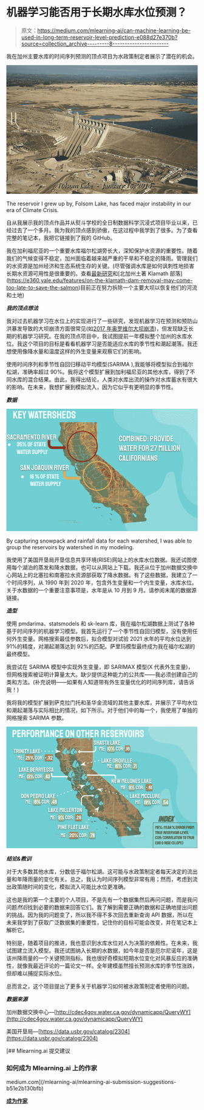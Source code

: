 # 机器学习能否用于长期水库水位预测？

> 原文：<https://medium.com/mlearning-ai/can-machine-learning-be-used-in-long-term-reservoir-level-prediction-e088d27e370b?source=collection_archive---------8----------------------->

我在加州主要水库的时间序列预测的顶点项目为水政策制定者展示了潜在的机会。

![](img/c6d928dd90f390cb48175394d24c55e0.png)

The reservoir I grew up by, Folsom Lake, has faced major instability in our era of Climate Crisis.

自从我展示我的顶点作品并从熨斗学校的全日制数据科学沉浸式项目毕业以来，已经过去了一个多月。我为我的顶点感到骄傲，在这过程中我学到了很多。为了查看完整的笔记本，我把它链接到了我的 GitHub。

我在加利福尼亚的一个重要水库福尔松湖旁长大，深知保护水资源的重要性。随着我们的气候变得不稳定，加州面临着越来越严重的干旱和不稳定的降雨。管理我们的水资源是加州经济和生态系统生存的关键。(尽管强调水库是如何讽刺性地损害长期水资源可用性是很重要的。查看[最新研究](https://www.sciencedaily.com/releases/2018/11/181113141804.htm#:~:text=Their%20paper%20shows%20that%20increasing,%2C%20paradoxically%2C%20worsen%20water%20shortage.&text=The%20reservoir%20effect%20describes%20cases,by%20drought%20and%20water%20shortage.)和[北加州土著 Klamath 部落](https://e360.yale.edu/features/on-the-klamath-dam-removal-may-come-too-late-to-save-the-salmon)目前正在努力拆除一个主要大坝以恢复他们的河流和土地)

***我的顶点想法***

我对过去机器学习在水位上的实现进行了一些研究，发现机器学习在预测和预防山洪暴发导致的大坝崩溃方面很常见(如[2017 年奥罗维尔大坝崩溃](https://damfailures.org/case-study/oroville-dam-california-2017/))，但发现缺乏长期的机器学习研究。在我的顶点项目中，我试图提前一年模拟整个加州的水库水位。我这个项目的目标是看看机器学习是否能适应水库的季节性和潮起潮落。我还想使用像降水量和温度这样的外生变量来观察它们的影响。

使用时间序列和季节性自回归移动平均模型(SARIMA ),我能够将模型拟合到福尔松湖，准确率超过 90%。我将这个模型扩展到加利福尼亚的其他水库，得到了不同水库的混合结果。由此，我得出结论，人类对水库出流的操作对水库蓄水有很大的影响。在未来，我想扩展到模拟流入，因为它似乎有更明显的季节性。

***数据***

![](img/a2f097443bd3214c319c11f281835b7e.png)

By capturing snowpack and rainfall data for each watershed, I was able to group the reservoirs by watershed in my modeling.

我使用了美国开垦局开垦信息共享环境(RISE)网站上的水库水位数据。我还试图使用每个湖泊的蒸发和降水数据，也可以从网站上下载。我还从位于加州数据交换中心网站上的北塞拉和南塞拉水资源部获取了降水数据。有了这些数据，我建立了一个时间序列，从 1990 年到 2020 年，包含外生变量和一个内生变量，水库水位。关于水数据的一个重要注意事项是，水年是从 10 月到 9 月。请参阅末尾的数据源链接。

***造型***

使用 pmdarima、statsmodels 和 sk-learn 库，我在福尔松湖数据上测试了各种基于时间序列的机器学习模型。我首先运行了一个季节性自回归模型，没有使用任何外生变量。网格搜索最佳参数后，拟合模型对试验 2021 水年的平均水位达到 91%的精度，对潮起潮落达到 92%的匹配。萨里玛模型最终成为我在福尔松湖的最终模型。

我尝试在 SARIMA 模型中实现外生变量，即 SARIMAX 模型(X 代表外生变量)，但网格搜索被证明计算量太大。缺少提供这种能力的公共库——我必须创建自己的类和方法。(补充说明——如果有人知道带有外生变量优化的时间序列库，请告诉我！)

我将我的模型扩展到萨克拉门托和圣华金流域的其他主要水库，并展示了平均水位和潮起潮落与实际相比的情况，如下所示。对于他们中的每一个，我使用了单独的网格搜索 SARIMA 参数。

![](img/be39d801a55159282e12aeccb383d8a3.png)

***结论&教训***

对于大多数其他水库，分数低于福尔松湖。这可能与水政策制定者每天决定的流出量和年降雨量的变化有关。总之，我认为时间序列模型非常有用；然而，考虑到流出政策随时间的变化，模拟流入可能比水位更准确。

这也是我的第一个主要的个人项目，不是先有一个数据集然后再问问题，而是我问问题*然后*找到必要的数据来回答它们。我了解到需要正确的数据和正确地提出问题的挑战。因为我的问题变了，所以我不得不多次回去重新查询 API 数据，所以在未来我学到了获取广泛数据集的重要性，记住你的目标可能会改变，并在笔记本上解析它。

特别是，随着项目的推进，我也意识到水库水位对人为决策的依赖性。在未来，我试图建立流入模型。我还试图纳入长期的水数据，如今年是否是厄尔尼诺年，这是该州降雨量的一个关键预测指标。我也很好奇模拟短期水位变化对风暴反应的准确性，就像我最近评论的一篇论文一样。全年建模虽然擅长预测水库的季节性涨跌，但却难以捕捉实际水位。

总而言之，这个项目提出了更多关于机器学习如何被水政策制定者使用的问题。

***数据来源***

加州数据交换中心—[http://cdec4gov.water.ca.gov/dynamicapp/QueryWY](http://cdec4gov.water.ca.gov/dynamicapp/QueryWY)

美国开垦局—[https://data.usbr.gov/catalog/2304](https://data.usbr.gov/catalog/2304)

[](/mlearning-ai/mlearning-ai-submission-suggestions-b51e2b130bfb) [## Mlearning.ai 提交建议

### 如何成为 Mlearning.ai 上的作家

medium.com](/mlearning-ai/mlearning-ai-submission-suggestions-b51e2b130bfb) 

[**成为作家**](/mlearning-ai/mlearning-ai-submission-suggestions-b51e2b130bfb)
